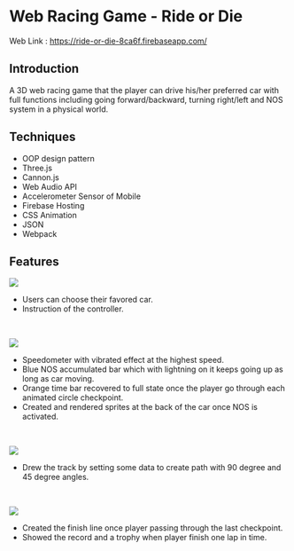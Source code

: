 # Web Racing Game - Ride or Die

Web Link : https://ride-or-die-8ca6f.firebaseapp.com/

## Introduction
A 3D web racing game that the player can drive his/her preferred car with full functions including going forward/backward, turning right/left and NOS system in a physical world.

## Techniques
* OOP design pattern
* Three.js
* Cannon.js
* Web Audio API
* Accelerometer Sensor of Mobile
* Firebase Hosting
* CSS Animation
* JSON
* Webpack

## Features

![](https://i.imgur.com/zNgJNYl.gif)

* Users can choose their favored car.
* Instruction of the controller.

<br />

![](https://i.imgur.com/4fuU876.gif)

* Speedometer with vibrated effect at the highest speed.
* Blue NOS accumulated bar which with lightning on it keeps going up as long as car moving.
* Orange time bar recovered to full state once the player go through each animated circle checkpoint.
* Created and rendered sprites at the back of the car once NOS is activated.

<br />

![](https://i.imgur.com/p2Z5Yzv.gif)

* Drew the track by setting some data to create path with 90 degree and 45 degree angles.

<br />

![](https://i.imgur.com/jxB367Q.gif)

* Created the finish line once player passing through the last checkpoint.
* Showed the record and a trophy when player finish one lap in time.
